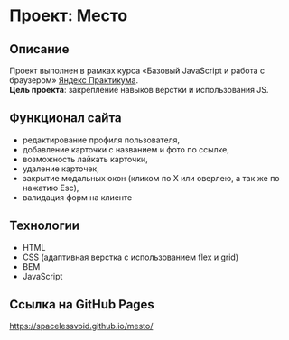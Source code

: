 # Проект: Место

## Описание

Проект выполнен в рамках курса «Базовый JavaScript и работа с браузером» [Яндекс Практикума](https://practicum.yandex.ru).\
**Цель проекта**: закрепление навыков верстки и использования JS.

## Функционал сайта

- редактирование профиля пользователя,
- добавление карточки с названием и фото по ссылке,
- возможность лайкать карточки,
- удаление карточек,
- закрытие модальных окон (кликом по Х или оверлею, а так же по нажатию Esc),
- валидация форм на клиенте

## Технологии

- HTML
- CSS (адаптивная верстка с использованием flex и grid)
- BEM
- JavaScript

## Ссылка на GitHub Pages

https://spacelessvoid.github.io/mesto/
